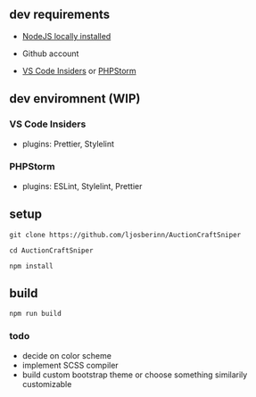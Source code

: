 ## dev requirements

- [NodeJS locally installed](https://nodejs.org/en/download/)
- Github account

- [VS Code Insiders](https://code.visualstudio.com/insiders/) or [PHPStorm](https://www.jetbrains.com/phpstorm/download/#section=windows)

## dev enviromnent (WIP)

### VS Code Insiders
- plugins: Prettier, Stylelint

### PHPStorm
- plugins: ESLint, Stylelint, Prettier

## setup

`git clone https://github.com/ljosberinn/AuctionCraftSniper`

`cd AuctionCraftSniper`

`npm install`

## build

`npm run build`

### todo

- decide on color scheme
- implement SCSS compiler
- build custom bootstrap theme or choose something similarily customizable

